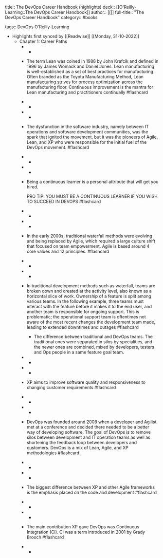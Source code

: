 title:: The DevOps Career Handbook (highlights)
deck:: [[O'Reilly-Learning::The DevOps Career Handbook]]
author:: [[]]
full-title:: "The DevOps Career Handbook"
category:: #books

tags:: DevOps O'Reilly-Learning

- Highlights first synced by [[Readwise]] [[Monday, 31-10-2022]]
	- Chapter 1: Career Paths
		- -
		- The term Lean was coined in 1988 by John Krafcik and defined in 1996 by James Womack and Daniel Jones. Lean manufacturing is well-established as a set of best practices for manufacturing. Often branded as the Toyota Manufacturing Method, Lean manufacturing strives for process optimization across the manufacturing floor. Continuous improvement is the mantra for Lean manufacturing and practitioners continually #flashcard
		- -
		- -
		- The dysfunction in the software industry, namely between IT operations and software development communities, was the spark that ignited the movement, but it was the pioneers of Agile, Lean, and XP who were responsible for the initial fuel of the DevOps movement. #flashcard
		- -
		- -
		- Being a continuous learner is a personal attribute that will get you hired.
		  
		  PRO TIP: YOU MUST BE A CONTINUOUS LEARNER IF YOU WISH TO SUCCEED IN DEVOPS #flashcard
		- -
		- -
		- In the early 2000s, traditional waterfall methods were evolving and being replaced by Agile, which required a large culture shift that focused on team empowerment. Agile is based around 4 core values and 12 principles. #flashcard
		- -
		- -
		- In traditional development methods such as waterfall, teams are broken down and created at the activity level, also known as a horizontal slice of work. Ownership of a feature is split among various teams. In the following example, three teams must interact with the feature before it makes it to the end user, and another team is responsible for ongoing support. This is problematic; the operational support team is oftentimes not aware of the most recent changes the development team made, leading to extended downtimes and outages #flashcard
			- The difference between traditional and DevOps teams. The traditional ones were separated in silos by specialities, and the newer ones are combined, mixed by developers, testers and Ops people in a same feature goal team.
		- -
		- -
		- XP aims to improve software quality and responsiveness to changing customer requirements #flashcard
		- -
		- -
		- DevOps was founded around 2008 when a developer and Agilist met at a conference and decided there needed to be a better way of developing software. The goal of DevOps is to remove silos between development and IT operation teams as well as shortening the feedback loop between developers and customers. DevOps is a mix of Lean, Agile, and XP methodologies #flashcard
		- -
		- -
		- The biggest difference between XP and other Agile frameworks is the emphasis placed on the code and development #flashcard
		- -
		- -
		- The main contribution XP gave DevOps was Continuous Integration (CI). CI was a term introduced in 2001 by Grady Brooch #flashcard
		- -